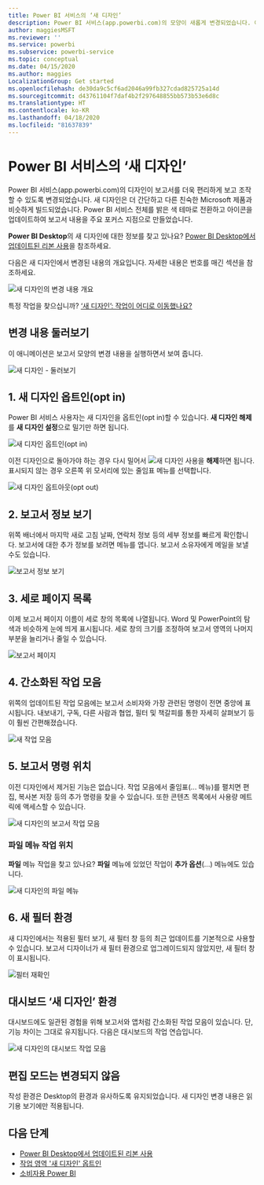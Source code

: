 ```yaml
---
title: Power BI 서비스의 ‘새 디자인’
description: Power BI 서비스(app.powerbi.com)의 모양이 새롭게 변경되었습니다. 이 문서에서는 새 디자인을 사용하여 보고서를 탐색하는 방법을 설명합니다.
author: maggiesMSFT
ms.reviewer: ''
ms.service: powerbi
ms.subservice: powerbi-service
ms.topic: conceptual
ms.date: 04/15/2020
ms.author: maggies
LocalizationGroup: Get started
ms.openlocfilehash: de30da9c5cf6ad2046a99fb327cdad825725a14d
ms.sourcegitcommit: d43761104f7daf4b2f297648855bb573b53e6d8c
ms.translationtype: HT
ms.contentlocale: ko-KR
ms.lasthandoff: 04/18/2020
ms.locfileid: "81637839"
---
```

# <a name="the-new-look-of-the-power-bi-service"></a>Power BI 서비스의 ‘새 디자인’

Power BI 서비스(app.powerbi.com)의 디자인이 보고서를 더욱 편리하게 보고 조작할 수 있도록 변경되었습니다. 새 디자인은 더 간단하고 다른 친숙한 Microsoft 제품과 비슷하게 빌드되었습니다. Power BI 서비스 전체를 밝은 색 테마로 전환하고 아이콘을 업데이트하여 보고서 내용을 주요 포커스 지점으로 만들었습니다. 

**Power BI Desktop**의 새 디자인에 대한 정보를 찾고 있나요? [Power BI Desktop에서 업데이트된 리본 사용](desktop-ribbon.md)을 참조하세요.

다음은 새 디자인에서 변경된 내용의 개요입니다. 자세한 내용은 번호를 매긴 섹션을 참조하세요.

![새 디자인의 변경 내용 개요](media/service-new-look/power-bi-new-look-changes.png)

특정 작업을 찾으십니까? [‘새 디자인’: 작업이 어디로 이동했나요?](service-new-look-where-actions.md)

## <a name="quick-tour-of-the-changes"></a>변경 내용 둘러보기

이 애니메이션은 보고서 모양의 변경 내용을 실행하면서 보여 줍니다.

![새 디자인 - 둘러보기](media/service-new-look/power-bi-new-look-quick-tour.gif)

## <a name="1-opt-in-to-the-new-look"></a>1. 새 디자인 옵트인(opt in)

Power BI 서비스 사용자는 새 디자인을 옵트인(opt in)할 수 있습니다. **새 디자인 해제**를 **새 디자인 설정**으로 밀기만 하면 됩니다.

![새 디자인 옵트인(opt in)](media/service-new-look/power-bi-new-look-off.png)

이전 디자인으로 돌아가야 하는 경우 다시 밀어서 ![새 디자인 사용](media/service-new-look/power-bi-new-look-toggle-on.png)을 **해제**하면 됩니다. 표시되지 않는 경우 오른쪽 위 모서리에 있는 줄임표 메뉴를 선택합니다.

![새 디자인 옵트아웃(opt out)](media/service-new-look/power-bi-new-look-on.png)

## <a name="2-view-report-details"></a>2. 보고서 정보 보기 

위쪽 배너에서 마지막 새로 고침 날짜, 연락처 정보 등의 세부 정보를 빠르게 확인합니다.  보고서에 대한 추가 정보를 보려면 메뉴를 엽니다. 보고서 소유자에게 메일을 보낼 수도 있습니다.

![보고서 정보 보기](media/service-new-look/power-bi-new-look-metadata.png)

## <a name="3-vertical-list-of-pages"></a>3. 세로 페이지 목록 
이제 보고서 페이지 이름이 세로 창의 목록에 나열됩니다. Word 및 PowerPoint의 탐색과 비슷하게 눈에 띄게 표시됩니다. 세로 창의 크기를 조정하여 보고서 영역의 나머지 부분을 늘리거나 줄일 수 있습니다.

![보고서 페이지](media/service-new-look/power-bi-new-look-report-pages.png)

## <a name="4-simplified-action-bar"></a>4. 간소화된 작업 모음 

위쪽의 업데이트된 작업 모음에는 보고서 소비자와 가장 관련된 명령이 전면 중앙에 표시됩니다. 내보내기, 구독, 다른 사람과 협업, 필터 및 책갈피를 통한 자세히 살펴보기 등이 훨씬 간편해졌습니다.

![새 작업 모음](media/service-new-look/power-bi-new-look-action-bar.png)

## <a name="5-where-are-the-report-commands"></a>5. 보고서 명령 위치

이전 디자인에서 제거된 기능은 없습니다. 작업 모음에서 줄임표(... 메뉴)를 펼치면 편집, 복사본 저장 등의 추가 명령을 찾을 수 있습니다. 또한 콘텐츠 목록에서 사용량 메트릭에 액세스할 수 있습니다.

![새 디자인의 보고서 작업 모음](media/service-new-look/power-bi-report-action-bar-new-look.gif)

### <a name="where-are-file-menu-actions"></a>파일 메뉴 작업 위치

**파일** 메뉴 작업을 찾고 있나요? **파일** 메뉴에 있었던 작업이 **추가 옵션**(...) 메뉴에도 있습니다. 

![새 디자인의 파일 메뉴](media/service-new-look/power-bi-file-menu-new-look.gif)

## <a name="6-new-filter-experience"></a>6. 새 필터 환경

새 디자인에서는 적용된 필터 보기, 새 필터 창 등의 최근 업데이트를 기본적으로 사용할 수 있습니다. 보고서 디자이너가 새 필터 환경으로 업그레이드되지 않았지만, 새 필터 창이 표시됩니다.

![필터 재확인](media/service-new-look/power-bi-new-look-filters.png)

## <a name="dashboard-new-look-experience"></a>대시보드 ‘새 디자인’ 환경 

대시보드에도 일관된 경험을 위해 보고서와 앱처럼 간소화된 작업 모음이 있습니다. 단, 기능 차이는 그대로 유지됩니다. 다음은 대시보드의 작업 연습입니다.
 
![새 디자인의 대시보드 작업 모음](media/service-new-look/power-bi-dashboard-action-bar-new-look.gif)

## <a name="no-changes-to-edit-mode"></a>편집 모드는 변경되지 않음 

작성 환경은 Desktop의 환경과 유사하도록 유지되었습니다. 새 디자인 변경 내용은 읽기용 보기에만 적용됩니다.

## <a name="next-steps"></a>다음 단계

- [Power BI Desktop에서 업데이트된 리본 사용](desktop-ribbon.md)
- [작업 영역 '새 디자인' 옵트인](collaborate-share/service-workspaces-new-look.md)
- [소비자용 Power BI](consumer/end-user-consumer.md)
